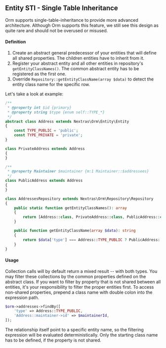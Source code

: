 ## Entity STI - Single Table Inheritance

Orm supports single-table-inheritance to provide more advanced architecture. Although Orm supports this feature, we still see this design as quite rare and should not be overused or misused.

#### Definition

1. Create an abstract general predecessor of your entities that will define all shared properties. The children entities have to inherit from it.
2. Register your abstract entity and all other entities in repository's `getEntityClassNames()`. The common abstract entity has to be registered as the first one.
3. Override `Repository::getEntityClassName(array $data)` to detect the entity class name for the specific row.

Let's take a look at example:

```php
/**
 * @property int $id {primary}
 * @property string $type {enum self::TYPE_*}
 */
abstract class Address extends Nextras\Orm\Entity\Entity
{
	const TYPE_PUBLIC = 'public';
	const TYPE_PRIVATE = 'private';
}

class PrivateAddress extends Address
{
}

/**
 * @property Maintainer $maintainer {m:1 Maintainer::$addressees}
 */
class PublicAddress extends Address
{
}

class AddressesRepository extends Nextras\Orm\Repository\Repository
{
	public static function getEntityClassNames(): array
	{
		return [Address::class, PrivateAddress::class, PublicAddress::class];
	}

	public function getEntityClassName(array $data): string
	{
		return $data['type'] === Address::TYPE_PUBLIC ? PublicAddress::class : PrivateAddress::class;
	}
}
```

#### Usage

Collection calls will by default return a mixed result -- with both types. You may filter these collections by the common properties defined on the abstract class. If you want to filter by property that is not shared between all entities, it's your responsibility to filter the proper entities first. To access non-shared properties, prepend a class name with double colon into the expression path.

```php
$orm->addresses->findBy([
	'type' => Address::TYPE_PUBLIC,
	'Address::maintainer->id' => $maintainerId,
]);
```

The relationship itself point to a specific entity name, so the filtering expression will be evaluated deterministically. Only the starting class name has to be defined, if the property is not shared.
